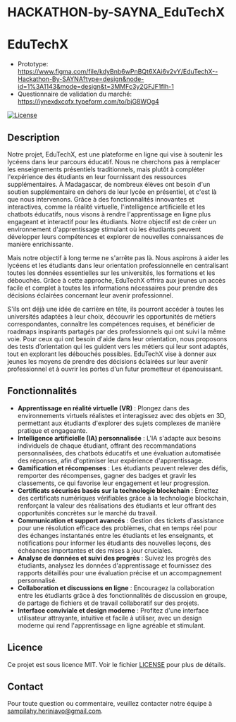 # HACKATHON-by-SAYNA_EduTechX

# EduTechX

- Prototype: https://www.figma.com/file/kdyBnb6wPnBQt6XAi6v2vY/EduTechX--Hackathon-By-SAYNA?type=design&node-id=1%3A1143&mode=design&t=3MMFc3y2GFJF1fIh-1
- Questionnaire de validation du marché: https://iynexdxcofx.typeform.com/to/bjG8WOg4

[![License](https://img.shields.io/badge/license-MIT-blue.svg)](LICENSE)

## Description
Notre projet, EduTechX, est une plateforme en ligne qui vise à soutenir les lycéens dans leur parcours éducatif. Nous ne cherchons pas à remplacer les enseignements présentiels traditionnels, mais plutôt à compléter l'expérience des étudiants en leur fournissant des ressources supplémentaires. À Madagascar, de nombreux élèves ont besoin d'un soutien supplémentaire en dehors de leur lycée en présentiel, et c'est là que nous intervenons. Grâce à des fonctionnalités innovantes et interactives, comme la réalité virtuelle, l'intelligence artificielle et les chatbots éducatifs, nous visons à rendre l'apprentissage en ligne plus engageant et interactif pour les étudiants. Notre objectif est de créer un environnement d'apprentissage stimulant où les étudiants peuvent développer leurs compétences et explorer de nouvelles connaissances de manière enrichissante.

Mais notre objectif à long terme ne s'arrête pas là. Nous aspirons à aider les lycéens et les étudiants dans leur orientation professionnelle en centralisant toutes les données essentielles sur les universités, les formations et les débouchés. Grâce à cette approche, EduTechX offrira aux jeunes un accès facile et complet à toutes les informations nécessaires pour prendre des décisions éclairées concernant leur avenir professionnel.

S'ils ont déjà une idée de carrière en tête, ils pourront accéder à toutes les universités adaptées à leur choix, découvrir les opportunités de métiers correspondantes, connaître les compétences requises, et bénéficier de roadmaps inspirants partagés par des professionnels qui ont suivi la même voie. Pour ceux qui ont besoin d'aide dans leur orientation, nous proposons des tests d’orientation qui les guident vers les métiers qui leur sont adaptés, tout en explorant les débouchés possibles. EduTechX vise à donner aux jeunes les moyens de prendre des décisions éclairées sur leur avenir professionnel et à ouvrir les portes d'un futur prometteur et épanouissant.

## Fonctionnalités
- **Apprentissage en réalité virtuelle (VR)** : Plongez dans des environnements virtuels réalistes et interagissez avec des objets en 3D, permettant aux étudiants d'explorer des sujets complexes de manière pratique et engageante.
- **Intelligence artificielle (IA) personnalisée** : L'IA s'adapte aux besoins individuels de chaque étudiant, offrant des recommandations personnalisées, des chatbots éducatifs et une évaluation automatisée des réponses, afin d'optimiser leur expérience d'apprentissage.
- **Gamification et récompenses** : Les étudiants peuvent relever des défis, remporter des récompenses, gagner des badges et gravir les classements, ce qui favorise leur engagement et leur progression.
- **Certificats sécurisés basés sur la technologie blockchain** : Émettez des certificats numériques vérifiables grâce à la technologie blockchain, renforçant la valeur des réalisations des étudiants et leur offrant des opportunités concrètes sur le marché du travail.
- **Communication et support avancés** : Gestion des tickets d'assistance pour une résolution efficace des problèmes, chat en temps réel pour des échanges instantanés entre les étudiants et les enseignants, et notifications pour informer les étudiants des nouvelles leçons, des échéances importantes et des mises à jour cruciales.
- **Analyse de données et suivi des progrès** : Suivez les progrès des étudiants, analysez les données d'apprentissage et fournissez des rapports détaillés pour une évaluation précise et un accompagnement personnalisé.
- **Collaboration et discussions en ligne** : Encouragez la collaboration entre les étudiants grâce à des fonctionnalités de discussion en groupe, de partage de fichiers et de travail collaboratif sur des projets.
- **Interface conviviale et design moderne** : Profitez d'une interface utilisateur attrayante, intuitive et facile à utiliser, avec un design moderne qui rend l'apprentissage en ligne agréable et stimulant.


## Licence
Ce projet est sous licence MIT. Voir le fichier [LICENSE](LICENSE) pour plus de détails.

## Contact
Pour toute question ou commentaire, veuillez contacter notre équipe à [sampilahy.heriniavo@gmail.com](mailto:sampilahy.heriniavo@gmail.com).
